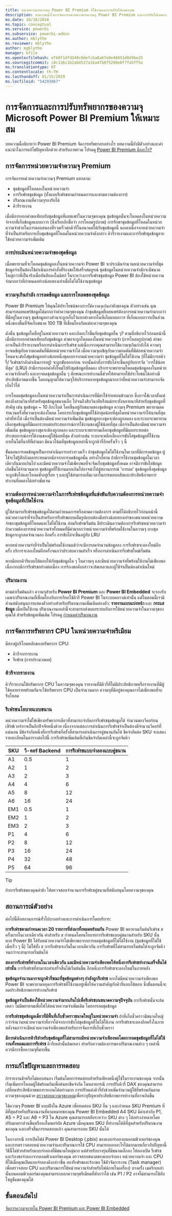 ```yaml
---
title: หน่วยความจำความจุ Power BI Premium ที่ใช้งานและการปรับให้เหมาะสม
description: ทำความเข้าใจการจัดการหน่วยความจำความจุ Power BI Premium และการปรับให้เหมาะสม
ms.date: 10/18/2018
ms.topic: conceptual
ms.service: powerbi
ms.subservice: powerbi-admin
ms.author: mblythe
ms.reviewer: mblythe
author: mgblythe
manager: kfile
ms.openlocfilehash: efb0f1dfd340c0defcba8a67e0e46051d0d9be25
ms.sourcegitcommit: c8c126c1b2ab4527a16a4fb8f5208e0f7fa5ff5a
ms.translationtype: HT
ms.contentlocale: th-TH
ms.lasthandoff: 01/15/2019
ms.locfileid: "54293867"
---
```

# <a name="microsoft-power-bi-premium-capacity-resource-management-and-optimization"></a>การจัดการและการปรับทรัพยากรของความจุ Microsoft Power BI Premium ให้เหมาะสม

บทความนี้อธิบายว่า Power BI Premium จัดการทรัพยากรอย่างไร บทความนี้ยังมีตัวอย่างและคำแนะนำในการแก้ไขปัญหาอีกด้วย สำหรับภาพรวม โปรดดู [Power BI Premium คืออะไร?](service-premium.md)

## <a name="premium-capacity-memory-management"></a>การจัดการหน่วยความจำความจุ Premium

 การจัดการหน่วยความจำความจุ Premium แยกตาม:

* ชุดข้อมูลที่โหลดลงในหน่วยความจำ
* การรีเฟรชชุดข้อมูล (ทั้งแบบรีเฟรชตามกำหนดการและตามความต้องการ)
* ปริมาณงานที่ความจุรองรับได้
* คิวรีรายงาน

เมื่อมีการออกคำขอเทียบกับชุดข้อมูลที่เผยแพร่ในความจุของคุณ ชุดข้อมูลนั้นจะโหลดลงในหน่วยความจำจากที่เก็บข้อมูลแบบถาวร (ซึ่งเรียกอีกชื่อว่า การโหลดรูปภาพ) การรักษาชุดข้อมูลที่โหลดในหน่วยความจำช่วยในการตอบสนองที่รวดเร็วต่อคิวรีในอนาคตให้กับชุดข้อมูลนี้ นอกเหนือจากหน่วยความจำที่จำเป็นสำหรับการเก็บชุดข้อมูลที่โหลดในหน่วยความจำดังกล่าว คิวรีรายงานและการรีเฟรชุดข้อมูลจะใช้หน่วยความจำเพิ่มเติม

### <a name="dataset-memory-estimation"></a>การประเมินหน่วยความจำของชุดข้อมูล

เมื่อพยายามที่จะโหลดชุดข้อมูลลงในหน่วยความจำ Power BI จะประเมินจำนวนหน่วยความจำที่ชุดข้อมูลจำเป็นต้องใช้ดำเนินการคำสั่งที่ร้องขอให้เสร็จสมบูรณ์ ชุดข้อมูลในหน่วยความจำมักจะมีขนาดใหญ่กว่าที่เป็นจริงเมื่อบันทึกลงในดิสก์ ในระหว่างการรีเฟรชชุดข้อมูล Power BI ต้องใช้หน่วยความจำมากกว่าที่กำหนดอย่างน้อยสองเท่าเมื่อไม่ได้ใช้งานชุดข้อมูล

### <a name="overcommitting-capacity-eviction-and-reloading-of-datasets"></a>ความจุเกินกำลัง การลดข้อมูล และการโหลดของชุดข้อมูล

Power BI Premium ให้คุณได้ประโยชน์ของกา*รใช้ความจุเกินกำ*ลังของคุณ ตัวอย่างเช่น คุณสามารถเผยแพร่ข้อมูลได้มากกว่าค่าความจุของคุณ ถ้าชุดข้อมูลที่เผยแพร่ต้องการหน่วยความจำมากกว่าที่มีอยู่ในความจุ ชุดข้อมูลบางส่วนจะถูกเก็บไว้แยกต่างหากในที่เก็บแบบถาวร ที่เก็บแบบถาวรเป็นส่วนหนึ่งของพื้นที่จัดเก็บขนาด 100 TB ที่เชื่อมโยงกับแต่ละความจุของคุณ

ดังนั้น ชุดข้อมูลใดที่อยู่ในหน่วยความจำ และเกิดอะไรขึ้นกับชุดข้อมูลอื่น ๆ? ตามที่อธิบายไว้ก่อนหน้านี้ เมื่อมีการออกคำขอเทียบกับชุดข้อมูล คำขอจะถูกโหลดลงในหน่วยความจำ (การโหลดรูปภาพ) คำขออาจเป็นคิวรีรายงานหรือการดำเนินการรีเฟรช แต่เนื่องจากคุณสามารถใช้ความจุเกินกำลังได้ ความจุอาจเผชิญกับความกดดันที่มีต่อหน่วยความจำได้ เมื่อความจุเผชิญกับความกดดันที่มีต่อหน่วยความจำ โหนดจะ*ขับไล่*ชุดข้อมูลอย่างน้อยหนึ่งชุดออกจากหน่วยความจำ ชุดข้อมูลที่ไม่ได้ใช้งาน (ที่ไม่มีการสคิวรี่/ รีเฟรชกำลังดำเนินการอยู่) จะถูกขับออกก่อน จากนั้นคำสั่งการขับไล่จะขึ้นอยู่กับการวัด 'การใช้น้อยที่สุด' (LRU) ถ้ามีการออกคำสั่งใหม่ไปยังชุดข้อมูลที่ลดลง บริการจะพยายามโหลดชุดข้อมูลลงในหน่วยความจำอีกครั้ง และอาจลดชุดข้อมูลอื่น ๆ ลักษณะการทำงานนี้ช่วยให้สามารถใช้ประโยชน์ได้อย่างมีประสิทธิภาพมากขึ้น โดยอนุญาตให้ความจุให้บริการหลายชุดข้อมูลมากกว่าที่หน่วยความจำสามารถจัดเก็บไว้ได้

การโหลดชุดข้อมูลลงในหน่วยความจำเป็นการดำเนินการที่มีค่าใช้จ่ายค่อนข้างมาก ซึ่งอาจใช้เวลาตั้งแต่สองถึงสามวินาทีสำหรับชุดข้อมูลขนาดเล็ก ไปจนถึงสิบวินาทีหรือแม้กระทั่งหลายนาทีสำหรับชุดข้อมูลที่สำคัญ เช่น ชุดข้อมูล ~ 10 กิกะไบต์ โดยขึ้นอยู่กับขนาดของชุดข้อมูล ความจุ Premium พยายามลดจำนวนครั้งที่ความจุจะต้องโหลด โดยการเก็บชุดข้อมูลที่ใช้ล่าสุดน้อยที่สุดในหน่วยความจำให้นานที่สุดเท่าที่ทำได้ เมื่อจำเป็นต้องมีหน่วยความจำเพิ่มเติม ชุดข้อมูลบางชุดจะต้องถูกลดลง และระบบจะพยายามเลือกชุดข้อมูลที่มีผลกระทบต่อประสบการณ์การใช้งานของผู้ใช้น้อยที่สุด เมื่อจำเป็นต้องมีหน่วยความจำเพิ่มเติม ชุดข้อมูลบางชุดจะต้องถูกลดลง และระบบจะพยายามเลือกชุดข้อมูลที่มีผลกระทบต่อประสบการณ์การใช้งานของผู้ใช้น้อยที่สุด ตัวอย่างเช่น ระบบจะหลีกเลี่ยงการขับไล่ชุดข้อมูลที่ใช้งานภายในไม่กี่นาทีที่ผ่านมา มีแนวโน้มที่ชุดข้อมูลเหล่านี้จะถูกคิวรี่อีกครั้งเร็ว ๆ นี้

ขั้นตอนการลดข้อมูลเป็นการดำเนินการอย่างรวดเร็ว ถ้าชุดข้อมูลไม่ได้ใช้งานในเวลาที่มีการลดข้อมูล ผู้ใช้จะไม่รู้สึกถึงผลกระทบมากนักจากการลดข้อมูลนั้น อย่างไรก็ตาม ถ้ามีการใช้งานชุดข้อมูลในเวลาเดียวกันมากเกินไป และมีหน่วยความจำไม่เพียงพอที่จะจัดเก็บชุดข้อมูลทั้งหมด อาจมีการขับไล่ข้อมูลเกิดขึ้นได้จำนวนมาก ชุดข้อมูลที่ใช้งานมากเกินไปอาจนำไปสู่สถานการณ์ 'การลด' ชุดข้อมูลซึ่งชุดข้อมูลจะถูกขับไล่และโหลดซ้ำอยู่เรื่อย ๆ และผู้ใช้สามารถเห็นเวลาในการตอบกลับและประสิทธิภาพการทำงานที่ลดลงได้อย่างชัดเจน

### <a name="dataset-refresh-memory-requirement-competing-with-an-active-dataset-memory-requirement"></a>ความต้องการหน่วยความจำในการรีเฟรชข้อมูลที่แข่งขันกับความต้องการหน่วยความจำชุดข้อมูลที่เปิดใช้งาน

ผู้ใช้สามารถรีเฟรชชุดข้อมูลได้ตามกำหนดการหรือตามความต้องการ ตามที่ได้อธิบายไว้ก่อนหน้านี้ หน่วยความจำที่จำเป็นสำหรับการรีเฟรชแบบเต็มรูปแบบต้องมีอย่างน้อยสองเท่าของขนาดหน่วยความจำของชุดข้อมูลที่โหลดและไม่ได้ใช้งาน ก่อนรีเฟรชเริ่มต้น มีประเมินความต้องการรีเฟรชหน่วยความจำ ถ้าความต้องการหน่วยความจำทั้งหมดที่มีค่ามากกว่าหน่วยความจำที่พร้อมใช้งานในความจุ บางชุดข้อมูลจะถูกลดจำนวนลง อีกครั้ง การขับไล่จะขึ้นอยู่กับ LRU

หากหน่วยความจำที่จำเป็นไม่พร้อมใช้งานแม้ว่าจะมีการลดจำนวนข้อมูลลง การรีเฟรชจะลองใหม่อีกครั้ง บริการจะลองใหม่อีกครั้งจนกว่าประสบความสำเร็จ หรือการดำเนินการรีเฟรชใหม่เริ่มต้น

หากมีออกคิวรีแบบโต้ตอบให้กับชุดข้อมูลใด ๆ ในความจุ และมีหน่วยความจำที่พร้อมใช้งานไม่เพียงพอเนื่องจากมีการรีเฟรชอย่างต่อเนื่อง การร้องขอดังกล่าวจะล้มเหลวและผู้ใช้จำเป็นต้องดำเนินใหม่

### <a name="workloads"></a>ปริมาณงาน

ตามค่าเริ่มต้นแล้ว ความจุสำหรับ **Power BI Premium** และ **Power BI Embedded** จะรองรับเฉพาะปริมาณงานที่เชื่อมโยงกับการเรียกใช้คิวรี Power BI ในระบบคลาวด์เท่านั้น แต่ในตอนนี้เรามีส่วนสนับสนุนการแสดงตัวอย่างสำหรับปริมาณงานเพิ่มเติมสองตัว: **รายงานแบบแบ่งหน้า** และ **กระแสข้อมูล** เมื่อเปิดใช้งาน ปริมาณงานเหล่านี้จะสามารถส่งผลกระทบกับการใช้หน่วยความจำในความจุของคุณได้ สำหรับข้อมูลเพิ่มเติม โปรดดู [กำหนดค่าปริมาณงาน](service-admin-premium-manage.md#configure-workloads)

## <a name="cpu-resource-management-in-premium-capacity"></a>การจัดการทรัพยากร CPU ในหน่วยความจำพรีเมียม

มีสองผู้บริโภคหลักของทรัพยากร CPU:

* คิวรีจากรายงาน
* รีเฟรช (การประมวลผล)

### <a name="queries-from-reports"></a>คิวรีจากรายงาน

คิวรีรายงานใช้ทรัพยากร CPU ในความจุของคุณ รายงานที่มีคิวรี่ที่ไม่มีประสิทธิภาพหรือรายงานที่มีผู้ใช้หลายรายพร้อมกันจะใช้ทรัพยากร CPU เป็นจำนวนมาก ความจุที่มีอยู่ของคุณอาจไม่เพียงพอที่จะรับโหลด

### <a name="refresh-parallelization-policy"></a>รีเฟรชนโยบายแบบขนาน

หน่วยความจำไม่ใช่เพียงทรัพยากรเดียวที่สามารถจำกัดการรีเฟรชชุดข้อมูลได้ จำนวนของวีคอร์บนเซิร์ฟเวอร์อาจเป็นอีกปัจจัยหนึ่งด้วย เนื่องจากแต่ละการดำเนินการรีเฟรชจำเป็นต้องมีจำนวนวีคอร์ที่แน่นอน มีข้อจำกัดหนึ่งที่การรีเฟรชกี่ครั้งที่สามารถดำเนินการคู่ขนานกันได้ ขีดจำกัดต่อ SKU จะแสดงรายละเอียดในตารางต่อไปนี้ การรีเฟรชเพิ่มเติมที่เกินขีดจำกัดเหล่านี้จะถูกจัดคิว

 | SKU | วี-คอร์ Backend | การรีเฟรชแบบจำลองแบบคู่ขนาน |
 | --- | --- | --- |
 | A1  | 0.5  | 1  |
 | A2  | 1  | 2  |
 | A3  | 2  | 3  |
 | A4  | 4  | 6  |
 | A5  | 8  | 12  |
 | A6  | 16  | 24  |
 | EM1  | 0.5  | 1  |
 | EM2  | 1  | 2  |
 | EM3  | 2  | 3  |
 | P1  | 4  | 6  |
 | P2  | 8  | 12  |
 | P3  | 16  | 24  |
 | P4  | 32  | 48  |
 | P5  | 64  | 96  |

 > [!TIP]
> ถ้าการรีเฟรชของคุณล่าช้า ให้ตรวจสอบจำนวนการรีเฟรชคู่ขนานที่สนับสนุนโดยความจุของคุณ

## <a name="example-scenarios"></a>สถานการณ์ตัวอย่าง

ต่อไปนี้คือสถานการณ์ทั่วไปบางอย่างและการดำเนินการโดยบริการ:

**การรีเฟรชตามกำหนดเวลา 20 รายการที่ส่งมาทั้งหมดพร้อมกัน** Power BI พยายามเริ่มต้นรีเฟรช *x* ครั้งแรกในเวลาเดียวกัน ค่าสำหรับ *x* กำหนดโดยนโยบายการรีเฟรชแบบคู่ขนานสำหรับ SKU นั้น หาก Power BI ได้รับหน่วยความจำไม่เพียงพอจากการลดชุดข้อมูลที่ไม่ได้ใช้งาน (ชุดข้อมูลที่ไม่ใช้เมื่อเร็ว ๆ นี้) ไม่ใช่ทั้ง *x* การรีเฟรชจะเริ่มในเวลาเดียวกัน การรีเฟรชที่ไม่สามารถเริ่มต้นได้จะถูกจัดคิวจนกว่าจะสามารถเริ่มต้นได้

**สองการรีเฟรชที่ทำงานในเวลาเดียวกัน และมีหน่วยความจำเพียงพอให้หนึ่งการรีเฟรชทำงานเสร็จสิ้นได้เท่านั้น** การรีเฟรชที่สามารถทำเสร็จสิ้นได้เริ่มต้นขึ้น อีกหนึ่งการรีเฟรชจะลองใหม่ในภายหลัง

**ชุดข้อมูลจำนวนมากจะถูกคิวรี่ขณะที่ชุดข้อมูลต่างๆ กำลังถูกรีเฟรช** หากไม่มีหน่วยความจำเพียงพอ Power BI จะพยายามหยุดการรีเฟรชที่ใช้งานอยู่เพื่อให้ความสำคัญกับคิวรี่แบบโต้ตอบ ซึ่งขั้นตอนนี้จะลดประสิทธิภาพการทำงานรีเฟรช

**ชุดข้อมูลจำเป็นต้องใช้หน่วยความจำมากเกินไปเพื่อรีเฟรชบนขนาดความจุปัจจุบัน** การรีเฟรชนั้นจะล้มเหลว ไม่มีพยายามเพื่อให้ได้หน่วยความจำเพิ่มเติม โดยการลดชุดข้อมูล

**การรีเฟรชชุดข้อมูลเดี่ยวที่มีพื้นที่เก็บชั่วคราวขนาดใหญ่ในหน่วยความจำ** ถ้าที่เก็บชั่วคราวมีขนาดใหญ่กว่าจำนวนหน่วยความจำที่อาจได้จากการขับไล่ชุดข้อมูลที่ไม่ได้ใช้งาน การรีเฟรชจะลองอีกครั้งในภายหลังจนกว่าจะมีหน่วยความจำเพียงพอสำหรับการจัดการที่เก็บชั่วคราว

**มีการดำเนินการคิวรีสำหรับชุดข้อมูลที่ไม่สามารถมีหน่วยความจำเพียงพอโดยการลดชุดข้อมูลที่ไม่ได้ใช้งานทั้งหมดและการรีเฟรช** คิวรีเหล่านั้นล้มเหลว สำหรับความต้องการของปริมาณงานต่าง ๆ เหล่านี้ ควรมีการซื้อความจุที่มากขึ้น

## <a name="troubleshooting-and-testing"></a>การแก้ไขปัญหาและการทดสอบ

ถ้ารายงานช้าหรือไม่ตอบสนอง เริ่มต้นโดยการทดสอบสำหรับเพียงหนึ่งผู้ใช้ในรายงานของคุณ จากนั้น เริ่มเพิ่มการโหลดผู้ใช้พร้อมกันเพื่อค้นหาขีดจำกัด ในหลายกรณี การปรับคิวรี่ DAX ของคุณสามารถเปลี่ยนประสิทธิภาพของรายงานได้อย่างมาก การปรับแต่งคิวรี่ยังช่วยเพิ่มจำนวนผู้ใช้ที่พร้อมกันตามความจุของคุณด้วย [ตรวจสอบความจุของคุณ](service-admin-premium-monitor-capacity.md)เพื่อระบุปัญหาประสิทธิภาพการทำงานที่อาจเกิดขึ้น

ใช้ความจุ Power BI แบบฝังใน Azure เพื่อทดสอบ SKU อื่น ๆ และกำหนด SKU Premium ที่ดีที่สุดสำหรับปริมาณงานที่คาดหมายของคุณ Power BI Embedded A4 SKU มีค่าเท่ากับ P1, A5 = P2 และ A6 = P3 ใน Azure คุณสามารถสลับระหว่าง SKU ต่าง ๆ ได้อย่างง่ายดายโดยปรับมาตราส่วนขึ้นหรือลงในพอร์ทัล Azure เมื่อคุณพบ SKU ที่ทำงานได้ดีที่สุดสำหรับปริมาณงานของคุณ และเสร็จสิ้นการทดสอบแล้ว คุณสามารถลบ SKU นั้นได้

ในบางกรณี การเปิดไฟล์ Power BI Desktop (.pbix) ของแบบจำลองบนคอมพิวเตอร์ของคุณ และการตรวจสอบหน่วยความจำและปริมาณการใช้ CPU สามารถบอกอะไรได้มากมายเกี่ยวกับปัญหานี้ วิธีนี้ไม่ช่วยสำหรับแบบจำลองที่มีขนาดใหญ่มาก แต่สำหรับบางรุ่นที่มีขนาดเล็กลง ให้ลองเปิด รีเฟรช และร้องขอจำลองจากคอมพิวเตอร์ของคุณ ตรวจสอบขนาดของแบบจำลอง หน่วยความจำ และ CPU ที่ใช้เมื่อคุณเปิดแบบจำลองดังกล่าวขึ้น ลองรีเฟรชและร้องขอ ใช้ตัวจัดการงาน (Task manager) เพื่อตรวจสอบ CPU และปริมาณการใช้หน่วยความจำสำหรับไฟล์ภายในเครื่อง) บางครั้ง เมตริกเหล่านั้นบนคอมพิวเตอร์ของคุณสามารถบอกความจุพรีเมียมที่ต่ำกว่าได้ เช่น P1 / P2 อาจไม่สามารถใช้กับโซลูชันของคุณได้

## <a name="next-steps"></a>ขั้นตอนถัดไป

[จัดการความจุภายใน Power BI Premium และ Power BI Embedded](service-admin-premium-manage.md)
